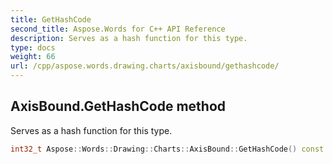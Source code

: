 ```yaml
---
title: GetHashCode
second_title: Aspose.Words for C++ API Reference
description: Serves as a hash function for this type. 
type: docs
weight: 66
url: /cpp/aspose.words.drawing.charts/axisbound/gethashcode/
---
```

## AxisBound.GetHashCode method


Serves as a hash function for this type.

```cpp
int32_t Aspose::Words::Drawing::Charts::AxisBound::GetHashCode() const override
```

